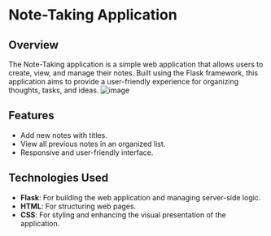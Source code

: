 # Note-Taking Application

## Overview
The Note-Taking application is a simple web application that allows users to create, view, and manage their notes. Built using the Flask framework, this application aims to provide a user-friendly experience for organizing thoughts, tasks, and ideas.
![image](https://github.com/user-attachments/assets/92d50457-3997-4bf2-8fd4-03d137315969)

## Features
- Add new notes with titles.
- View all previous notes in an organized list.
- Responsive and user-friendly interface.
  
## Technologies Used
- **Flask**: For building the web application and managing server-side logic.
- **HTML**: For structuring web pages.
- **CSS**: For styling and enhancing the visual presentation of the application.
